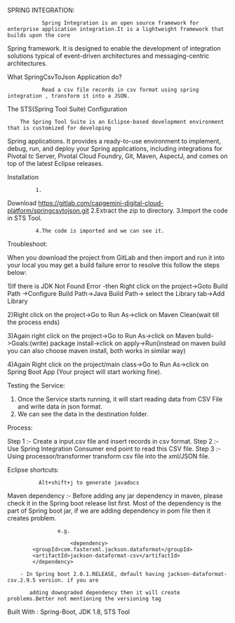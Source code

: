 SPRING INTEGRATION:

               Spring Integration is an open source framework for enterprise application integration.It is a lightweight framework that builds upon the core 
Spring framework. It is designed to enable the development of integration solutions typical of event-driven architectures
and messaging-centric architectures.


What SpringCsvToJson Application do?

               Read a csv file records in csv format using spring integration , transform it into a JSON.


The STS(Spring Tool Suite) Configuration


        The Spring Tool Suite is an Eclipse-based development environment that is customized for developing 
Spring applications. It provides a ready-to-use environment
to implement, debug, run, and deploy your Spring applications, including integrations 
for Pivotal tc Server, Pivotal Cloud Foundry, Git, Maven, AspectJ, and
comes on top of the latest Eclipse releases. 


Installation



             1.
Download  https://gitlab.com/capgemini-digital-cloud-platform/springcsvtojson.git
             2.Extract the zip to directory.
             3.Import the code in STS Tool.



             4.The code is imported and we can see it.



Troubleshoot:


When you download the project from GitLab and then import and run  it into your local you may get a build failure error to resolve this 
follow the steps below:

1)If there is JDK Not Found Error -then Right click on the project->Goto Build Path ->Configure Build Path->Java Build Path-> 
select the Library tab->Add Library

2)Right click on the project->Go to Run As->click on Maven Clean(wait till the process ends)

3)Again right click on 
the project->Go to Run As->click on Maven build->Goals:(write) package install->click on apply->Run(instead on maven build you can also choose 
maven install, both works in similar way)

4)Again Right click on the project/main class->Go to Run As->click on Spring Boot App
(Your project will start 
working fine).


Testing the Service:

1. Once the Service starts running, it will start reading data from CSV File and write data in json format.
2. We can see the data in the destination folder.


Process:

  Step 1 :- Create a input.csv file and insert records in csv format.
  Step 2 :- Use Spring Integration Consumer end point to read this CSV file.
  Step 3 :- Using processor/transformer transform csv file into the xml/JSON file.


Eclipse shortcuts:
               
              Alt+shift+j to generate javadocs

Maven dependency :- Before adding any jar dependency in maven, please check it in the  Spring boot release list first. Most of the dependency is the 
                     part of Spring boot jar, if we are adding dependency in pom file then it creates problem. 

                    e.g. 

                        <dependency>
			<groupId>com.fasterxml.jackson.dataformat</groupId>
			<artifactId>jackson-dataformat-csv</artifactId>
			</dependency>   

        - In Spring boot 2.0.1.RELEASE, default having jackson-dataformat-csv.2.9.5 version. if you are   

           adding downgraded dependency then it will create problems.Better not mentioning the versioning tag



Built With : Spring-Boot, JDK 1.8, STS Tool


